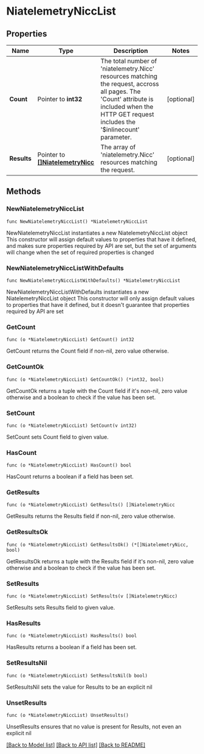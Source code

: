 # NiatelemetryNiccList

## Properties

Name | Type | Description | Notes
------------ | ------------- | ------------- | -------------
**Count** | Pointer to **int32** | The total number of &#39;niatelemetry.Nicc&#39; resources matching the request, accross all pages. The &#39;Count&#39; attribute is included when the HTTP GET request includes the &#39;$inlinecount&#39; parameter. | [optional] 
**Results** | Pointer to [**[]NiatelemetryNicc**](NiatelemetryNicc.md) | The array of &#39;niatelemetry.Nicc&#39; resources matching the request. | [optional] 

## Methods

### NewNiatelemetryNiccList

`func NewNiatelemetryNiccList() *NiatelemetryNiccList`

NewNiatelemetryNiccList instantiates a new NiatelemetryNiccList object
This constructor will assign default values to properties that have it defined,
and makes sure properties required by API are set, but the set of arguments
will change when the set of required properties is changed

### NewNiatelemetryNiccListWithDefaults

`func NewNiatelemetryNiccListWithDefaults() *NiatelemetryNiccList`

NewNiatelemetryNiccListWithDefaults instantiates a new NiatelemetryNiccList object
This constructor will only assign default values to properties that have it defined,
but it doesn't guarantee that properties required by API are set

### GetCount

`func (o *NiatelemetryNiccList) GetCount() int32`

GetCount returns the Count field if non-nil, zero value otherwise.

### GetCountOk

`func (o *NiatelemetryNiccList) GetCountOk() (*int32, bool)`

GetCountOk returns a tuple with the Count field if it's non-nil, zero value otherwise
and a boolean to check if the value has been set.

### SetCount

`func (o *NiatelemetryNiccList) SetCount(v int32)`

SetCount sets Count field to given value.

### HasCount

`func (o *NiatelemetryNiccList) HasCount() bool`

HasCount returns a boolean if a field has been set.

### GetResults

`func (o *NiatelemetryNiccList) GetResults() []NiatelemetryNicc`

GetResults returns the Results field if non-nil, zero value otherwise.

### GetResultsOk

`func (o *NiatelemetryNiccList) GetResultsOk() (*[]NiatelemetryNicc, bool)`

GetResultsOk returns a tuple with the Results field if it's non-nil, zero value otherwise
and a boolean to check if the value has been set.

### SetResults

`func (o *NiatelemetryNiccList) SetResults(v []NiatelemetryNicc)`

SetResults sets Results field to given value.

### HasResults

`func (o *NiatelemetryNiccList) HasResults() bool`

HasResults returns a boolean if a field has been set.

### SetResultsNil

`func (o *NiatelemetryNiccList) SetResultsNil(b bool)`

 SetResultsNil sets the value for Results to be an explicit nil

### UnsetResults
`func (o *NiatelemetryNiccList) UnsetResults()`

UnsetResults ensures that no value is present for Results, not even an explicit nil

[[Back to Model list]](../README.md#documentation-for-models) [[Back to API list]](../README.md#documentation-for-api-endpoints) [[Back to README]](../README.md)



